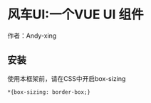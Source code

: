 # 风车UI:一个VUE UI 组件

作者：Andy-xing

## 安装

使用本框架前，请在CSS中开启box-sizing

```
*{box-sizing: border-box;}
```